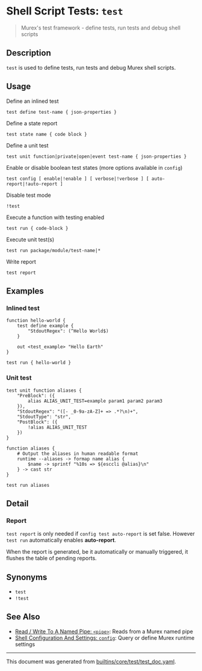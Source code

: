 # Shell Script Tests: `test`

> Murex's test framework - define tests, run tests and debug shell scripts

## Description

`test` is used to define tests, run tests and debug Murex shell scripts.

## Usage

Define an inlined test

```
test define test-name { json-properties }
```

Define a state report

```
test state name { code block }
```

Define a unit test

```
test unit function|private|open|event test-name { json-properties }
```

Enable or disable boolean test states (more options available in `config`)

```
test config [ enable|!enable ] [ verbose|!verbose ] [ auto-report|!auto-report ]
```

Disable test mode

```
!test
```

Execute a function with testing enabled

```
test run { code-block }
```

Execute unit test(s)

```
test run package/module/test-name|*
```

Write report

```
test report
```

## Examples

### Inlined test

```
function hello-world {
    test define example {
        "StdoutRegex": (^Hello World$)
    }

    out <test_example> "Hello Earth"
}

test run { hello-world }
```

### Unit test

```
test unit function aliases {
    "PreBlock": ({
        alias ALIAS_UNIT_TEST=example param1 param2 param3
    }),
    "StdoutRegex": "([- _0-9a-zA-Z]+ => .*?\n)+",
    "StdoutType": "str",
    "PostBlock": ({
        !alias ALIAS_UNIT_TEST
    })
}

function aliases {
    # Output the aliases in human readable format
    runtime --aliases -> formap name alias {
        $name -> sprintf "%10s => ${esccli @alias}\n"
    } -> cast str
}

test run aliases
```

## Detail

### Report

`test report` is only needed if `config test auto-report` is set false.
However `test run` automatically enables **auto-report**.

When the report is generated, be it automatically or manually triggered, it
flushes the table of pending reports.

## Synonyms

* `test`
* `!test`


## See Also

* [Read / Write To A Named Pipe: `<pipe>`](../parser/namedpipe.md):
  Reads from a Murex named pipe
* [Shell Configuration And Settings: `config`](../commands/config.md):
  Query or define Murex runtime settings

<hr/>

This document was generated from [builtins/core/test/test_doc.yaml](https://github.com/lmorg/murex/blob/master/builtins/core/test/test_doc.yaml).